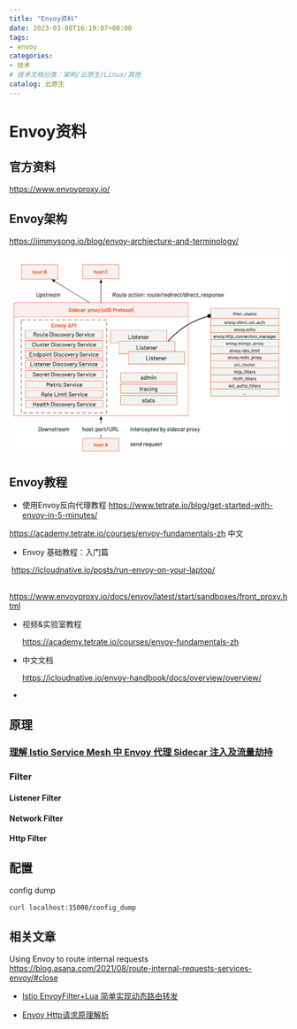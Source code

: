 ```yaml
---
title: "Envoy资料"
date: 2023-03-08T16:19:07+08:00
tags:
- envoy
categories:
- 技术
# 技术文档分类：架构/云原生/Linux/其他
catalog: 云原生
---
```


# Envoy资料



## 官方资料

https://www.envoyproxy.io/



## Envoy架构

https://jimmysong.io/blog/envoy-archiecture-and-terminology/

![image-20230308181246287](index.assets/image-20230308181246287.png)

## Envoy教程

- 使用Envoy反向代理教程 https://www.tetrate.io/blog/get-started-with-envoy-in-5-minutes/

https://academy.tetrate.io/courses/envoy-fundamentals-zh  中文

- Envoy 基础教程：入门篇

​		https://icloudnative.io/posts/run-envoy-on-your-laptop/

​		https://www.envoyproxy.io/docs/envoy/latest/start/sandboxes/front_proxy.html

- 视频&实验室教程

  https://academy.tetrate.io/courses/envoy-fundamentals-zh

- 中文文档

  https://icloudnative.io/envoy-handbook/docs/overview/overview/

- 



## 原理



### [理解 Istio Service Mesh 中 Envoy 代理 Sidecar 注入及流量劫持](https://jimmysong.io/blog/envoy-sidecar-injection-in-istio-service-mesh-deep-dive/)



### Filter

#### Listener Filter



#### Network Filter



#### Http Filter





## 配置

config dump

```
curl localhost:15000/config_dump
```





## 相关文章

Using Envoy to route internal requests https://blog.asana.com/2021/08/route-internal-requests-services-envoy/#close



- [Istio EnvoyFilter+Lua 简单实现动态路由转发](https://blog.csdn.net/MichaelJScofield/article/details/126948885)



- [Envoy Http请求原理解析](https://cloud.tencent.com/developer/article/1475931)





